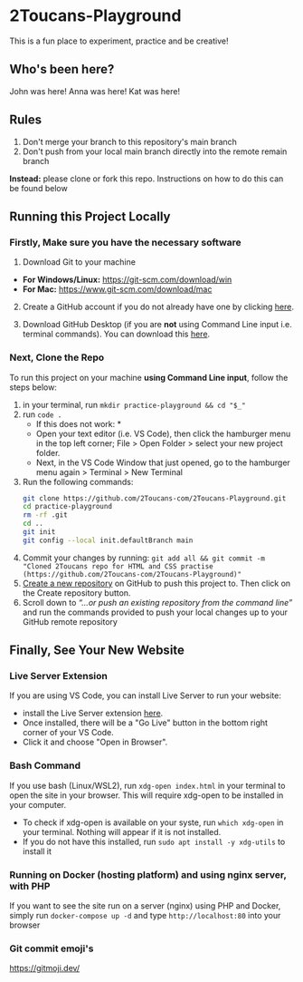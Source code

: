 # 2Toucans-Playground
This is a fun place to experiment, practice and be creative!

## Who's been here?
John was here!
Anna was here!
Kat was here!

## Rules

1. Don't merge your branch to this repository's main branch
2. Don't push from your local main branch directly into the remote remain branch

**Instead:** please clone or fork this repo. Instructions on how to do this can be found below

## Running this Project Locally

### Firstly, Make sure you have the necessary software

1. Download Git to your machine
* **For Windows/Linux:** https://git-scm.com/download/win
* **For Mac:** https://www.git-scm.com/download/mac
   
2. Create a GitHub account if you do not already have one by clicking [here](https://github.com/).

3. Download GitHub Desktop (if you are **not** using Command Line input i.e. terminal commands). You can download this [here](https://desktop.github.com/download/).

### Next, Clone the Repo
To run this project on your machine **using Command Line input**, follow the steps below:

1. in your terminal, run `mkdir practice-playground && cd "$_"`
2. run `code .`
   * If this does not work: *
   - Open your text editor (i.e. VS Code), then click the hamburger menu in the top left corner; File > Open Folder > select your new project folder.
   - Next, in the VS Code Window that just opened, go to the hamburger menu again > Terminal > New Terminal
3. Run the following commands:
   ```bash
   git clone https://github.com/2Toucans-com/2Toucans-Playground.git
   cd practice-playground
   rm -rf .git
   cd ..
   git init
   git config --local init.defaultBranch main
   ```
4. Commit your changes by running: `git add all && git commit -m "Cloned 2Toucans repo for HTML and CSS practise (https://github.com/2Toucans-com/2Toucans-Playground)"`
5. [Create a new repository](https://github.com/new) on GitHub to push this project to. Then click on the Create repository button.
6. Scroll down to _“…or push an existing repository from the command line”_ and run the commands provided to push your local changes up to your GitHub remote repository

## Finally, See Your New Website

### Live Server Extension
If you are using VS Code, you can install Live Server to run your website:

- install the Live Server extension [here](https://marketplace.visualstudio.com/items?itemName=ritwickdey.LiveServer).
- Once installed, there will be a "Go Live" button in the bottom right corner of your VS Code.
- Click it and choose "Open in Browser".

### Bash Command

If you use bash (Linux/WSL2), run `xdg-open index.html` in your terminal to open the site in your browser. This will require xdg-open to be installed in your computer.

- To check if xdg-open is available on your syste, run `which xdg-open` in your terminal. Nothing will appear if it is not installed.
- If you do not have this installed, run `sudo apt install -y xdg-utils` to install it

### Running on Docker (hosting platform) and using nginx server, with PHP

If you want to see the site run on a server (nginx) using PHP and Docker, simply run `docker-compose up -d` and type `http://localhost:80` into your browser

### Git commit emoji's

https://gitmoji.dev/
